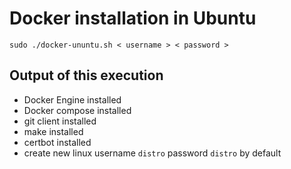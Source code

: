 # Docker installation in Ubuntu
```shell
sudo ./docker-ununtu.sh < username > < password >
```
## Output of this execution

* Docker Engine installed
* Docker compose installed
* git client installed
* make installed
* certbot installed
* create new linux username `distro` password `distro` by default
